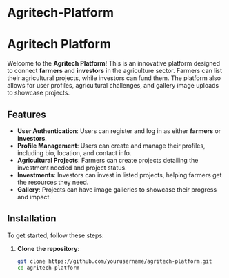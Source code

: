 # Agritech-Platform
# Agritech Platform

Welcome to the **Agritech Platform**! This is an innovative platform designed to connect **farmers** and **investors** in the agriculture sector. Farmers can list their agricultural projects, while investors can fund them. The platform also allows for user profiles, agricultural challenges, and gallery image uploads to showcase projects.

## Features

- **User Authentication**: Users can register and log in as either **farmers** or **investors**.
- **Profile Management**: Users can create and manage their profiles, including bio, location, and contact info.
- **Agricultural Projects**: Farmers can create projects detailing the investment needed and project status.
- **Investments**: Investors can invest in listed projects, helping farmers get the resources they need.
- **Gallery**: Projects can have image galleries to showcase their progress and impact.

## Installation

To get started, follow these steps:

1. **Clone the repository**:
   ```bash
   git clone https://github.com/yourusername/agritech-platform.git
   cd agritech-platform
